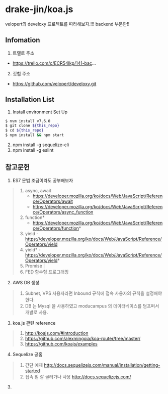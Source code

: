 # drake-jin/koa.js

velopert의 develoxy 프로젝트를 따라해보자.!!! backend 부분만!!

## Infomation

1. 트렐로 주소
  - https://trello.com/c/ECR54lkp/141-bac...

2. 깃헙 주소
  - https://github.com/velopert/develoxy.git

## Installation List

1. Install environment Set Up

``` sh
$ nvm install v7.6.0
$ git clone ${this_repo}
$ cd ${this_repo}
$ npm install && npm start
```

2. npm install -g sequelize-cli
3. npm install -g eslint


## 참고문헌

1. ES7 문법 조금이라도 공부해보자
>   1. async, await   
>        - https://developer.mozilla.org/ko/docs/Web/JavaScript/Reference/Operators/await
>        - https://developer.mozilla.org/ko/docs/Web/JavaScript/Reference/Operators/async_function
>   2. function*  
>        - https://developer.mozilla.org/ko/docs/Web/JavaScript/Reference/Operators/function*
>   3. yield
>          - https://developer.mozilla.org/ko/docs/Web/JavaScript/Reference/Operators/yield
>   4. yield*
>          - https://developer.mozilla.org/ko/docs/Web/JavaScript/Reference/Operators/yield*
>   5. Promise        |
>   6. FED  함수형 프로그래밍

2. AWS DB 생성.
>   1. Subnet, VPS 사용자라면 Inbound 규칙에 접속 사용자의 규칙을 설정해야한다.
>   2. DB 는 Mysql 을 사용하였고  moducampus 의 데이터베이스를 덤프떠서 개발로 사용.

3. koa.js 관련 reference
>   1. http://koajs.com/#introduction
>   2. https://github.com/alexmingoia/koa-router/tree/master/
>   3. https://github.com/koajs/examples

4. Sequelize 공홈

> 1. 간단 예제
  http://docs.sequelizejs.com/manual/installation/getting-started
> 2. 접속 밑 잘 굴러가나 사용
  http://docs.sequelizejs.com/

3.

